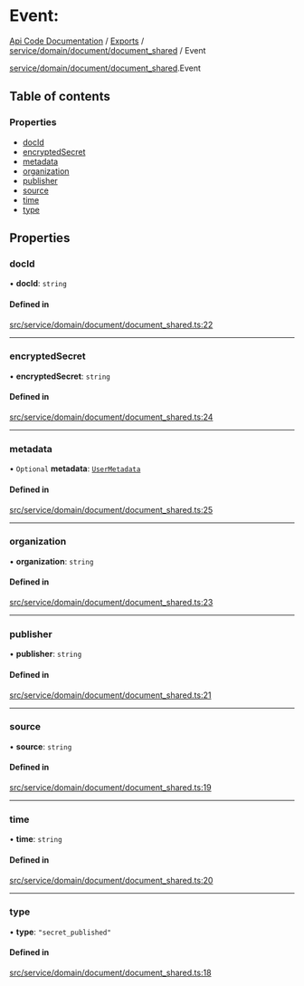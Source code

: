 # Event: 
 
[Api Code Documentation](../README.md) / [Exports](../modules.md) / [service/domain/document/document\_shared](../modules/service_domain_document_document_shared.md) / Event

[service/domain/document/document\_shared](../modules/service_domain_document_document_shared.md).Event

## Table of contents

### Properties

- [docId](service_domain_document_document_shared.Event.md#docid)
- [encryptedSecret](service_domain_document_document_shared.Event.md#encryptedsecret)
- [metadata](service_domain_document_document_shared.Event.md#metadata)
- [organization](service_domain_document_document_shared.Event.md#organization)
- [publisher](service_domain_document_document_shared.Event.md#publisher)
- [source](service_domain_document_document_shared.Event.md#source)
- [time](service_domain_document_document_shared.Event.md#time)
- [type](service_domain_document_document_shared.Event.md#type)

## Properties

### docId

• **docId**: `string`

#### Defined in

[src/service/domain/document/document_shared.ts:22](https://github.com/openkfw/TruBudget/blob/648f2bb/api/src/service/domain/document/document_shared.ts#L22)

___

### encryptedSecret

• **encryptedSecret**: `string`

#### Defined in

[src/service/domain/document/document_shared.ts:24](https://github.com/openkfw/TruBudget/blob/648f2bb/api/src/service/domain/document/document_shared.ts#L24)

___

### metadata

• `Optional` **metadata**: [`UserMetadata`](../modules/service_domain_metadata.md#usermetadata)

#### Defined in

[src/service/domain/document/document_shared.ts:25](https://github.com/openkfw/TruBudget/blob/648f2bb/api/src/service/domain/document/document_shared.ts#L25)

___

### organization

• **organization**: `string`

#### Defined in

[src/service/domain/document/document_shared.ts:23](https://github.com/openkfw/TruBudget/blob/648f2bb/api/src/service/domain/document/document_shared.ts#L23)

___

### publisher

• **publisher**: `string`

#### Defined in

[src/service/domain/document/document_shared.ts:21](https://github.com/openkfw/TruBudget/blob/648f2bb/api/src/service/domain/document/document_shared.ts#L21)

___

### source

• **source**: `string`

#### Defined in

[src/service/domain/document/document_shared.ts:19](https://github.com/openkfw/TruBudget/blob/648f2bb/api/src/service/domain/document/document_shared.ts#L19)

___

### time

• **time**: `string`

#### Defined in

[src/service/domain/document/document_shared.ts:20](https://github.com/openkfw/TruBudget/blob/648f2bb/api/src/service/domain/document/document_shared.ts#L20)

___

### type

• **type**: ``"secret_published"``

#### Defined in

[src/service/domain/document/document_shared.ts:18](https://github.com/openkfw/TruBudget/blob/648f2bb/api/src/service/domain/document/document_shared.ts#L18)
